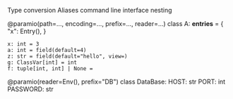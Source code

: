 Type conversion
Aliases
command line interface
nesting

@paramio(path=..., encoding=..., prefix=..., reader=...)
class A:
    __entries__ = {
        "x": Entry(),
    }

    x: int = 3
    a: int = field(default=4)
    z: str = field(default="hello", view=)
    g: ClassVar[int] = int
    f: tuple[int, int] | None = 


@paramio(reader=Env(), prefix="DB")
class DataBase:
    HOST: str
    PORT: int
    PASSWORD: str
